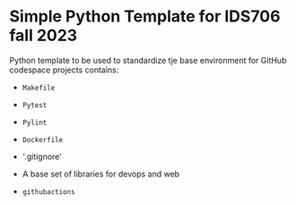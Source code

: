 # Simple Python Template for IDS706 fall 2023
Python template to be used to standardize tje base environment for GitHub codespace projects
contains:

* `Makefile`

* `Pytest`

* `Pylint`

* `Dockerfile`

* '.gitignore'

* A base set of libraries for devops and web

* `githubactions` 
